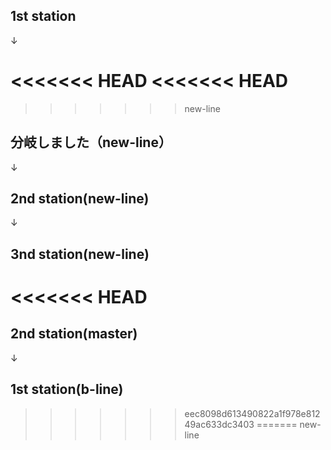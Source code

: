 ## 1st station

↓

<<<<<<< HEAD
<<<<<<< HEAD
=======
>>>>>>> new-line
## 分岐しました（new-line）

↓

## 2nd station(new-line)

↓

## 3nd station(new-line)
<<<<<<< HEAD
=======
## 2nd station(master)

↓

## 1st station(b-line)
>>>>>>> eec8098d613490822a1f978e81249ac633dc3403
=======
>>>>>>> new-line

